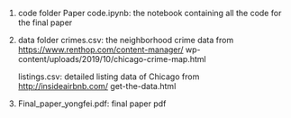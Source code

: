1. code folder
   Paper code.ipynb: the notebook containing all the code for the final paper

2. data folder
   crimes.csv: the neighborhood crime data from https://www.renthop.com/content-manager/
               wp-content/uploads/2019/10/chicago-crime-map.html

   listings.csv: detailed listing data of Chicago from http://insideairbnb.com/
                 get-the-data.html

3. Final_paper_yongfei.pdf: final paper pdf